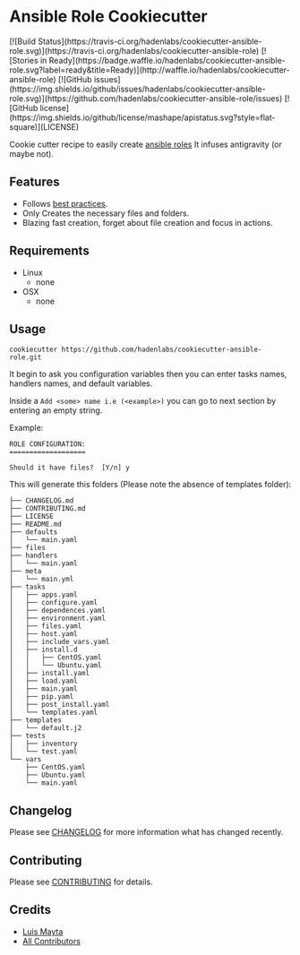 # Ansible Role Cookiecutter

<span class="badges" align="center">
[![Build Status](https://travis-ci.org/hadenlabs/cookiecutter-ansible-role.svg)](https://travis-ci.org/hadenlabs/cookiecutter-ansible-role)
[![Stories in Ready](https://badge.waffle.io/hadenlabs/cookiecutter-ansible-role.svg?label=ready&title=Ready)](http://waffle.io/hadenlabs/cookiecutter-ansible-role)
[![GitHub issues](https://img.shields.io/github/issues/hadenlabs/cookiecutter-ansible-role.svg)](https://github.com/hadenlabs/cookiecutter-ansible-role/issues)
[![GitHub license](https://img.shields.io/github/license/mashape/apistatus.svg?style=flat-square)](LICENSE)
</span>

Cookie cutter recipe to easily create [ansible roles][link-playbooks-roles]
It infuses antigravity (or maybe not).

## Features

  * Follows [best practices][link-best-practices].
  * Only Creates the necessary files and folders.
  * Blazing fast creation, forget about file creation and focus in actions.


## Requirements

 - Linux
   - none
 - OSX
   - none

## Usage

    cookiecutter https://github.com/hadenlabs/cookiecutter-ansible-role.git

It begin to ask you configuration variables then you can enter tasks names,
handlers names, and default variables.

Inside a `Add <some> name i.e (<example>)` you can go to next section by entering
an empty string.


Example:

    ROLE CONFIGURATION:
    ===================

    Should it have files?  [Y/n] y

This will generate this folders (Please note the absence of templates folder):

    ├── CHANGELOG.md
    ├── CONTRIBUTING.md
    ├── LICENSE
    ├── README.md
    ├── defaults
    │   └── main.yaml
    ├── files
    ├── handlers
    │   └── main.yaml
    ├── meta
    │   └── main.yml
    ├── tasks
    │   ├── apps.yaml
    │   ├── configure.yaml
    │   ├── dependences.yaml
    │   ├── environment.yaml
    │   ├── files.yaml
    │   ├── host.yaml
    │   ├── include_vars.yaml
    │   ├── install.d
    │   │   ├── CentOS.yaml
    │   │   └── Ubuntu.yaml
    │   ├── install.yaml
    │   ├── load.yaml
    │   ├── main.yaml
    │   ├── pip.yaml
    │   ├── post_install.yaml
    │   └── templates.yaml
    ├── templates
    │   └── default.j2
    ├── tests
    │   ├── inventory
    │   └── test.yaml
    └── vars
        ├── CentOS.yaml
        ├── Ubuntu.yaml
        └── main.yaml

## Changelog

Please see [CHANGELOG](CHANGELOG.md) for more information what has changed recently.

## Contributing

Please see [CONTRIBUTING](CONTRIBUTING.md) for details.

## Credits

- [Luis Mayta][link-luis]
- [All Contributors][link-contributors]


<!-- Other -->

[link-cookiecutter]: https://www.cookiecutter.com
[link-luis]: https://github.com/luismayta
[link-contributors]: contributors
[link-playbooks-roles]: http://docs.ansible.com/playbooks_roles.html#roles
[link-best-practices]: http://docs.ansible.com/playbooks_best_practices.html
